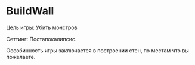# BuildWall
Цель игры: 
  Убить монстров

Сеттинг:
  Постапокалипсис.
  
Оссобинность игры заключается в построении стен, 
по местам что вы пожелаете.
